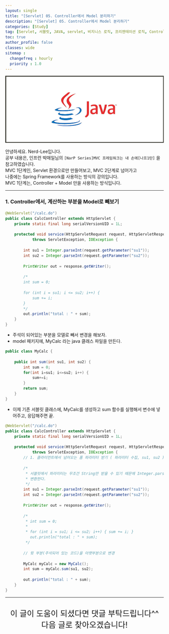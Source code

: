 ```yaml
---
layout: single
title: "[Servlet] 05. Controller에서 Model 분리하기"
description: "[Servlet] 05. Controller에서 Model 분리하기"
categories: [Study]
tag: [Servlet, 서블릿, JAVA, servlet, 비지니스 로직, 프리젠테이션 로직, Controller, MVC, Model]
toc: true
author_profile: false
classes: wide
sitemap :
  changefreq : hourly
  priority : 1.0
---
```


![](/assets/img/etc/java.jpg)

안녕하세요. Nerd-Lee입니다.<br>
공부 내용은, 인프런 박매일님의
`[NarP Series]MVC 프레임워크는 내 손에[나프1탄]` 을 참고하였습니다.<br>
MVC 1단계인, Servlet 환경으로만 만들어보고, MVC 2단계로 넘어가고<br>
나중에는 Spring Framework를 사용하는 방식의 강의입니다.<br>
MVC 1단계는, Controller + Model 만을 사용하는 방식입니다.

---

### 1. Controller에서, 계산하는 부분을 Model로 빼보기

```java
@WebServlet("/calc.do")
public class CalcController extends HttpServlet {
	private static final long serialVersionUID = 1L;

	protected void service(HttpServletRequest request, HttpServletResponse response)
			throws ServletException, IOException {

		int su1 = Integer.parseInt(request.getParameter("su1"));
		int su2 = Integer.parseInt(request.getParameter("su2"));

		PrintWriter out = response.getWriter();

		/*
		int sum = 0;

		for (int i = su1; i <= su2; i++) {
			sum += i;
		}
		*/
		out.println("total : " + sum);
	}
}
```

- 주석이 되어있는 부분을 모델로 빼서 변경을 해보자.
- model 패키지에, MyCalc 라는 java 클래스 파일을 만든다.

```java
public class MyCalc {
	
	public int sum(int su1, int su2) {
		int sum = 0;
		for(int i=su1; i<=su2; i++) {
			sum+=i;
		}
		return sum;
	}
}
```

- 이제 기존 서블릿 클래스에, MyCalc를 생성하고 sum 함수를 실행해서 변수에 넣어주고, 응답해주면 끝.

```java
@WebServlet("/calc.do")
public class CalcController extends HttpServlet {
	private static final long serialVersionUID = 1L;

	protected void service(HttpServletRequest request, HttpServletResponse response)
			throws ServletException, IOException {
		// 1. 클라이언트에서 넘어오는 폼 파라미터 받기 ( 파라미터 수집, su1, su2 )

		/*
		 * 서블릿에서 파라미터는 무조건 String만 받을 수 있기 때문에 Integer.parseInt 함수를 사용해서 문자열을 정수형으로
		 * 변환한다.
		 */
		int su1 = Integer.parseInt(request.getParameter("su1"));
		int su2 = Integer.parseInt(request.getParameter("su2"));

		PrintWriter out = response.getWriter();

		/*
		 * int sum = 0;
		 * 
		 * for (int i = su1; i <= su2; i++) { sum += i; }
		   out.println("total : " + sum);
		 */

		// 윗 부분(주석되어 있는 코드)을 아랫부분으로 변경

		MyCalc myCalc = new MyCalc();
		int sum = myCalc.sum(su1, su2);
		
		out.println("total : " + sum);
	}
}
```

---

<br>

<div style="font-size:25px; text-align:center">
이 글이 도움이 되셨다면 댓글 부탁드립니다^^<br>
다음 글로 찾아오겠습니다!

</div>
